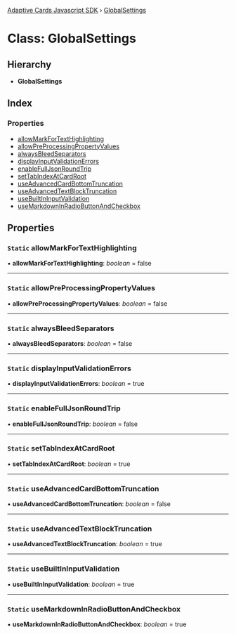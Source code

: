 [Adaptive Cards Javascript SDK](../README.md) › [GlobalSettings](globalsettings.md)

# Class: GlobalSettings

## Hierarchy

* **GlobalSettings**

## Index

### Properties

* [allowMarkForTextHighlighting](globalsettings.md#static-allowmarkfortexthighlighting)
* [allowPreProcessingPropertyValues](globalsettings.md#static-allowpreprocessingpropertyvalues)
* [alwaysBleedSeparators](globalsettings.md#static-alwaysbleedseparators)
* [displayInputValidationErrors](globalsettings.md#static-displayinputvalidationerrors)
* [enableFullJsonRoundTrip](globalsettings.md#static-enablefulljsonroundtrip)
* [setTabIndexAtCardRoot](globalsettings.md#static-settabindexatcardroot)
* [useAdvancedCardBottomTruncation](globalsettings.md#static-useadvancedcardbottomtruncation)
* [useAdvancedTextBlockTruncation](globalsettings.md#static-useadvancedtextblocktruncation)
* [useBuiltInInputValidation](globalsettings.md#static-usebuiltininputvalidation)
* [useMarkdownInRadioButtonAndCheckbox](globalsettings.md#static-usemarkdowninradiobuttonandcheckbox)

## Properties

### `Static` allowMarkForTextHighlighting

▪ **allowMarkForTextHighlighting**: *boolean* = false

___

### `Static` allowPreProcessingPropertyValues

▪ **allowPreProcessingPropertyValues**: *boolean* = false

___

### `Static` alwaysBleedSeparators

▪ **alwaysBleedSeparators**: *boolean* = false

___

### `Static` displayInputValidationErrors

▪ **displayInputValidationErrors**: *boolean* = true

___

### `Static` enableFullJsonRoundTrip

▪ **enableFullJsonRoundTrip**: *boolean* = false

___

### `Static` setTabIndexAtCardRoot

▪ **setTabIndexAtCardRoot**: *boolean* = true

___

### `Static` useAdvancedCardBottomTruncation

▪ **useAdvancedCardBottomTruncation**: *boolean* = false

___

### `Static` useAdvancedTextBlockTruncation

▪ **useAdvancedTextBlockTruncation**: *boolean* = true

___

### `Static` useBuiltInInputValidation

▪ **useBuiltInInputValidation**: *boolean* = true

___

### `Static` useMarkdownInRadioButtonAndCheckbox

▪ **useMarkdownInRadioButtonAndCheckbox**: *boolean* = true
